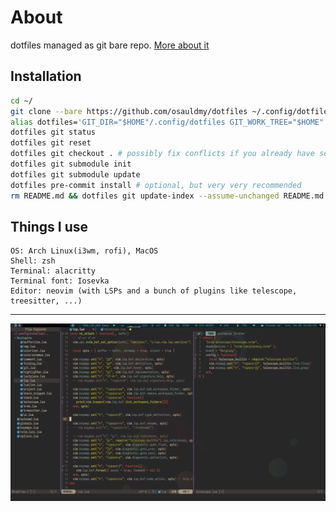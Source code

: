 # About

dotfiles managed as git bare repo.
[More about it](https://wiki.archlinux.org/index.php/Dotfiles#Tracking_dotfiles_directly_with_Git)

## Installation

```bash
cd ~/
git clone --bare https://github.com/osauldmy/dotfiles ~/.config/dotfiles
alias dotfiles='GIT_DIR="$HOME"/.config/dotfiles GIT_WORK_TREE="$HOME"'
dotfiles git status
dotfiles git reset
dotfiles git checkout . # possibly fix conflicts if you already have some settings
dotfiles git submodule init
dotfiles git submodule update
dotfiles pre-commit install # optional, but very very recommended
rm README.md && dotfiles git update-index --assume-unchanged README.md # optional
```

## Things I use

```
OS: Arch Linux(i3wm, rofi), MacOS
Shell: zsh
Terminal: alacritty
Terminal font: Iosevka
Editor: neovim (with LSPs and a bunch of plugins like telescope, treesitter, ...)
```

---

![neovim](./.config/nvim/screenshot.png)
